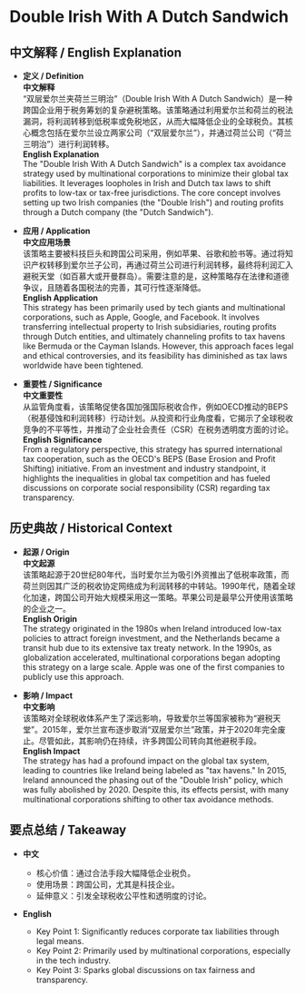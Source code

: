 # Double Irish With A Dutch Sandwich

## 中文解释 / English Explanation

* **定义 / Definition**  
  **中文解释**  
  “双层爱尔兰夹荷兰三明治”（Double Irish With A Dutch Sandwich）是一种跨国企业用于税务筹划的复杂避税策略。该策略通过利用爱尔兰和荷兰的税法漏洞，将利润转移到低税率或免税地区，从而大幅降低企业的全球税负。其核心概念包括在爱尔兰设立两家公司（“双层爱尔兰”），并通过荷兰公司（“荷兰三明治”）进行利润转移。  
  **English Explanation**  
  The "Double Irish With A Dutch Sandwich" is a complex tax avoidance strategy used by multinational corporations to minimize their global tax liabilities. It leverages loopholes in Irish and Dutch tax laws to shift profits to low-tax or tax-free jurisdictions. The core concept involves setting up two Irish companies (the "Double Irish") and routing profits through a Dutch company (the "Dutch Sandwich").

* **应用 / Application**  
  **中文应用场景**  
  该策略主要被科技巨头和跨国公司采用，例如苹果、谷歌和脸书等。通过将知识产权转移到爱尔兰子公司，再通过荷兰公司进行利润转移，最终将利润汇入避税天堂（如百慕大或开曼群岛）。需要注意的是，这种策略存在法律和道德争议，且随着各国税法的完善，其可行性逐渐降低。  
  **English Application**  
  This strategy has been primarily used by tech giants and multinational corporations, such as Apple, Google, and Facebook. It involves transferring intellectual property to Irish subsidiaries, routing profits through Dutch entities, and ultimately channeling profits to tax havens like Bermuda or the Cayman Islands. However, this approach faces legal and ethical controversies, and its feasibility has diminished as tax laws worldwide have been tightened.

* **重要性 / Significance**  
  **中文重要性**  
  从监管角度看，该策略促使各国加强国际税收合作，例如OECD推动的BEPS（税基侵蚀和利润转移）行动计划。从投资和行业角度看，它揭示了全球税收竞争的不平等性，并推动了企业社会责任（CSR）在税务透明度方面的讨论。  
  **English Significance**  
  From a regulatory perspective, this strategy has spurred international tax cooperation, such as the OECD's BEPS (Base Erosion and Profit Shifting) initiative. From an investment and industry standpoint, it highlights the inequalities in global tax competition and has fueled discussions on corporate social responsibility (CSR) regarding tax transparency.

## 历史典故 / Historical Context

* **起源 / Origin**  
  **中文起源**  
  该策略起源于20世纪80年代，当时爱尔兰为吸引外资推出了低税率政策，而荷兰则因其广泛的税收协定网络成为利润转移的中转站。1990年代，随着全球化加速，跨国公司开始大规模采用这一策略。苹果公司是最早公开使用该策略的企业之一。  
  **English Origin**  
  The strategy originated in the 1980s when Ireland introduced low-tax policies to attract foreign investment, and the Netherlands became a transit hub due to its extensive tax treaty network. In the 1990s, as globalization accelerated, multinational corporations began adopting this strategy on a large scale. Apple was one of the first companies to publicly use this approach.

* **影响 / Impact**  
  **中文影响**  
  该策略对全球税收体系产生了深远影响，导致爱尔兰等国家被称为“避税天堂”。2015年，爱尔兰宣布逐步取消“双层爱尔兰”政策，并于2020年完全废止。尽管如此，其影响仍在持续，许多跨国公司转向其他避税手段。  
  **English Impact**  
  The strategy has had a profound impact on the global tax system, leading to countries like Ireland being labeled as "tax havens." In 2015, Ireland announced the phasing out of the "Double Irish" policy, which was fully abolished by 2020. Despite this, its effects persist, with many multinational corporations shifting to other tax avoidance methods.

## 要点总结 / Takeaway

* **中文**  
  - 核心价值：通过合法手段大幅降低企业税负。  
  - 使用场景：跨国公司，尤其是科技企业。  
  - 延伸意义：引发全球税收公平性和透明度的讨论。  

* **English**  
  - Key Point 1: Significantly reduces corporate tax liabilities through legal means.  
  - Key Point 2: Primarily used by multinational corporations, especially in the tech industry.  
  - Key Point 3: Sparks global discussions on tax fairness and transparency.